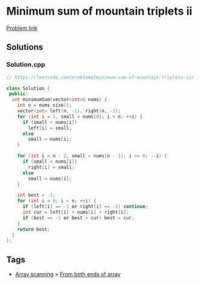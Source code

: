 # Minimum sum of mountain triplets ii

[Problem link](https://leetcode.com/problems/minimum-sum-of-mountain-triplets-ii/)

## Solutions


### Solution.cpp
```cpp
// https://leetcode.com/problems/minimum-sum-of-mountain-triplets-ii/

class Solution {
 public:
  int minimumSum(vector<int>& nums) {
    int n = nums.size();
    vector<int> left(n, -1), right(n, -1);
    for (int i = 1, small = nums[0]; i < n; ++i) {
      if (small < nums[i])
        left[i] = small;
      else
        small = nums[i];
    }

    for (int i = n - 2, small = nums[n - 1]; i >= 0; --i) {
      if (small < nums[i])
        right[i] = small;
      else
        small = nums[i];
    }

    int best = -1;
    for (int i = 0; i < n; ++i) {
      if (left[i] == -1 or right[i] == -1) continue;
      int cur = left[i] + nums[i] + right[i];
      if (best == -1 or best > cur) best = cur;
    }
    return best;
  }
};
```
## Tags

* [Array scanning](/Collections/array-scanning.md#array-scanning) > [From both ends of array](/Collections/array-scanning.md#from-both-ends-of-array)

